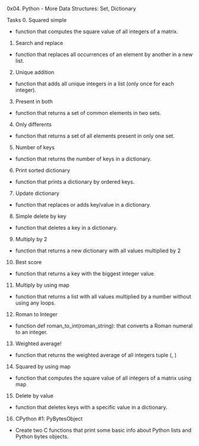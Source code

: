 0x04. Python - More Data Structures: Set, Dictionary

Tasks
0. Squared simple
- function that computes the square value of all integers of a matrix.

1. Search and replace
- function that replaces all occurrences of an element by another in a new list.

2. Unique addition
- function that adds all unique integers in a list (only once for each integer).

3. Present in both
- function that returns a set of common elements in two sets.

4. Only differents
- function that returns a set of all elements present in only one set.

5. Number of keys
- function that returns the number of keys in a dictionary.

6. Print sorted dictionary
- function that prints a dictionary by ordered keys.

7. Update dictionary
- function that replaces or adds key/value in a dictionary.

8. Simple delete by key
- function that deletes a key in a dictionary.

9. Multiply by 2
- function that returns a new dictionary with all values multiplied by 2

10. Best score
- function that returns a key with the biggest integer value.

11. Multiply by using map
- function that returns a list with all values multiplied by a number without using any loops.

12. Roman to Integer
- function def roman_to_int(roman_string): that converts a Roman numeral to an integer.

13. Weighted average!
- function that returns the weighted average of all integers tuple (<score>, <weight>)

14. Squared by using map
- function that computes the square value of all integers of a matrix using map

15. Delete by value
- function that deletes keys with a specific value in a dictionary.

16. CPython #1: PyBytesObject
- Create two C functions that print some basic info about Python lists and Python bytes objects.

